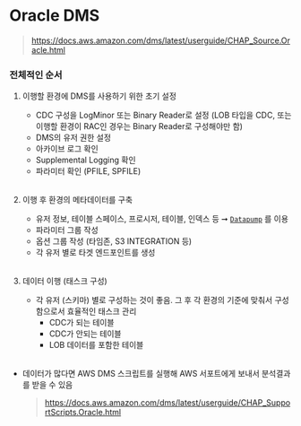 Oracle DMS
===
>https://docs.aws.amazon.com/dms/latest/userguide/CHAP_Source.Oracle.html

### 전체적인 순서
1. 이행할 환경에 DMS를 사용하기 위한 초기 설정
    * CDC 구성을 LogMinor 또는 Binary Reader로 설정 (LOB 타입을 CDC, 또는 이행할 환경이 RAC인 경우는 Binary Reader로 구성해야만 함)
    * DMS의 유저 권한 설정
    * 아카이브 로그 확인
    * Supplemental Logging 확인
    * 파라미터 확인 (PFILE, SPFILE)
    
    <br>

1. 이행 후 환경의 메타데이터를 구축
    * 유저 정보, 테이블 스페이스, 프로시저, 테이블, 인덱스 등 ➞ [`Datapump`](../../../oracle/datapump/README.md) 를 이용
    * 파라미터 그룹 작성
    * 옵션 그룹 작성 (타임존, S3 INTEGRATION 등)
    * 각 유저 별로 타겟 엔드포인트를 생성

    <br>

1. 데이터 이행 (태스크 구성)
    * 각 유저 (스키마) 별로 구성하는 것이 좋음. 그 후 각 환경의 기준에 맞춰서 구성함으로서 효율적인 태스크 관리
        * CDC가 되는 테이블
        * CDC가 안되는 테이블
        * LOB 데이터를 포함한 테이블

    <br>

* 데이터가 많다면 AWS DMS 스크립트를 실행해 AWS 서포트에게 보내서 분석결과를 받을 수 있음
    >https://docs.aws.amazon.com/dms/latest/userguide/CHAP_SupportScripts.Oracle.html

<br>
